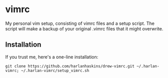 vimrc
=====

My personal vim setup, consisting of vimrc files and a setup script.
The script will make a backup of your original .vimrc files that it might overwrite.

Installation
-----
If you trust me, here's a one-line installation:

    git clone https://github.com/harlanhaskins/drew-vimrc.git ~/.harlan-vimrc; ~/.harlan-vimrc/setup_vimrc.sh
